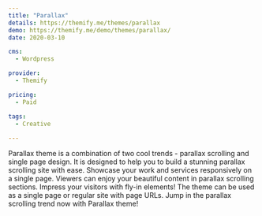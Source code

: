 ```yaml
---
title: "Parallax"
details: https://themify.me/themes/parallax
demo: https://themify.me/demo/themes/parallax/
date: 2020-03-10

cms: 
  - Wordpress

provider: 
  - Themify

pricing:
  - Paid

tags:
  - Creative
  
---
```


Parallax theme is a combination of two cool trends - parallax scrolling and single page design. It is designed to help you to build a stunning parallax scrolling site with ease. Showcase your work and services responsively on a single page. Viewers can enjoy your beautiful content in parallax scrolling sections. Impress your visitors with fly-in elements! The theme can be used as a single page or regular site with page URLs. Jump in the parallax scrolling trend now with Parallax theme!